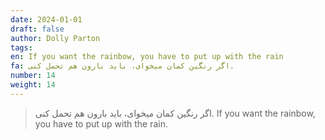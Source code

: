 ```yaml
---
date: 2024-01-01
draft: false
author: Dolly Parton
tags: 
en: If you want the rainbow, you have to put up with the rain
fa: اگر رنگین کمان میخوای، باید بارون هم تحمل کنی.
number: 14
weight: 14
---
```

> اگر رنگین کمان میخوای، باید بارون هم تحمل کنی.
> If you want the rainbow, you have to put up with the rain.

